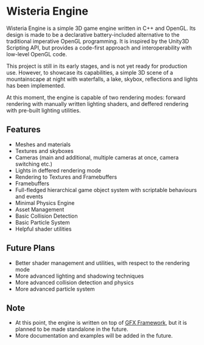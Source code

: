 # Wisteria Engine

Wisteria Engine is a simple 3D game engine written in C++ and OpenGL. Its design is made to be a declarative battery-included alternative to the traditional imperative OpenGL programming. It is inspired by the Unity3D Scripting API, but provides a code-first approach and interoperability with low-level OpenGL code.

This project is still in its early stages, and is not yet ready for production use. However, to showcase its capabilities, a simple 3D scene of a mountainscape at night with waterfalls, a lake, skybox, reflections and lights has been implemented. 

At this moment, the engine is capable of two rendering modes: forward rendering with manually written lighting shaders, and deffered rendering with pre-built lighting utilities. 

## Features
- Meshes and materials
- Textures and skyboxes
- Cameras (main and additional, multiple cameras at once, camera switching etc.)
- Lights in deffered rendering mode
- Rendering to Textures and Framebuffers
- Framebuffers
- Full-fledged hierarchical game object system with scriptable behaviours and events
- Minimal Physics Engine
- Asset Management
- Basic Collision Detection
- Basic Particle System
- Helpful shader utilities

## Future Plans
- Better shader management and utilities, with respect to the rendering mode
- More advanced lighting and shadowing techniques
- More advanced collision detection and physics
- More advanced particle system

## Note
- At this point, the engine is written on top of [GFX Framework](https://github.com/UPB-Graphics/gfx-framework), but it is planned to be made standalone in the future.
- More documentation and examples will be added in the future.